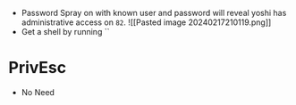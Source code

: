 - Password Spray on with known user and password will reveal yoshi has administrative access on `82`. ![[Pasted image 20240217210119.png]]
- Get a shell by running ``
# PrivEsc
- No Need
